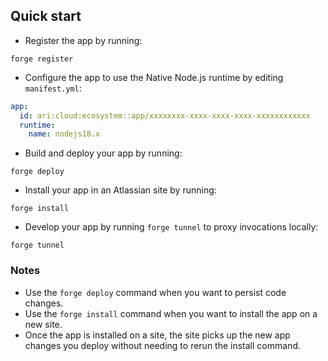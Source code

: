 ## Quick start

- Register the app by running:

```
forge register
```

- Configure the app to use the Native Node.js runtime by editing `manifest.yml`:

```yaml
app:
  id: ari:cloud:ecosystem::app/xxxxxxxx-xxxx-xxxx-xxxx-xxxxxxxxxxxx
  runtime:
    name: nodejs18.x
```

- Build and deploy your app by running:

```
forge deploy
```

- Install your app in an Atlassian site by running:

```
forge install
```

- Develop your app by running `forge tunnel` to proxy invocations locally:

```
forge tunnel
```

### Notes

- Use the `forge deploy` command when you want to persist code changes.
- Use the `forge install` command when you want to install the app on a new site.
- Once the app is installed on a site, the site picks up the new app changes you deploy without needing to rerun the install command.
